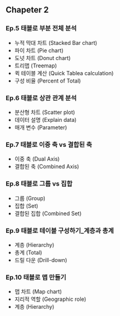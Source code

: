 ## Chapeter 2

### Ep.5 태블로 부분 전체 분석
- 누적 막대 차트 (Stacked Bar chart)
- 파이 차트 (Pie chart)
- 도넛 차트 (Donut chart)
- 트리맵 (Treemap)
- 퀵 테이블 계산 (Quick Tablea calculation)
- 구성 비율 (Percent of Total)

### Ep.6 태블로 상관 관계 분석
- 분산형 차트 (Scatter plot)
- 데이터 설명 (Explain data)
- 매개 변수 (Parameter)

### Ep.7 태블로 이중 축 vs 결합된 축
- 이중 축 (Dual Axis)
- 결합된 축 (Combined Axis)

### Ep.8 태블로 그룹 vs 집합
- 그룹 (Group)
- 집합 (Set)
- 결합된 집합 (Combined Set)

### Ep.9 태블로 테이블 구성하기_계층과 총계
- 계층 (Hierarchy)
- 총계 (Total)
- 드릴 다운 (Drill-down)

### Ep.10 태블로 맵 만들기
- 맵 차트 (Map chart)
- 지리적 역할 (Geographic role)
- 계층 (Hierarchy)
